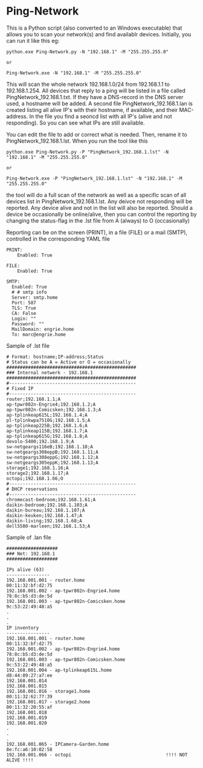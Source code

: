 # Ping-Network

This is a Python script (also converted to an Windows executable) that allows you to scan your network(s) and find availablr devices.
Initially, you can run it like this eg:
~~~
python.exe Ping-Network.py -N "192.168.1" -M "255.255.255.0"

or

Ping-Network.exe -N "192.168.1" -M "255.255.255.0"
~~~

This will scan the whole network 192.168.1.0/24 from 192.168.1.1 to 192.168.1.254. All devices that reply to a ping will be listed in a file called PingNetwork_192.168.1.txt.
If they have a DNS-record in the DNS server used, a hostname will be added.
A second file PingNetwork_192.168.1.lan is created listing all alive IP's with their hostname, if available, and their MAC-address.
In the file you find a seoncd list with all IP's (alive and not responding). So you can see what IPs are still available.  

You can edit the file to add or correct what is needed. Then, rename it to PingNetwork_192.168.1.lst.
When you run the tool like this
~~~
python.exe Ping-Network.py -P "PingNetwork_192.168.1.lst" -N "192.168.1" -M "255.255.255.0"

or

Ping-Network.exe -P "PingNetwork_192.168.1.lst" -N "192.168.1" -M "255.255.255.0"
~~~

the tool will do a full scan of the network as well as a specific scan of all devices list in PingNetwork_192.168.1.lst. 
Any deivce not responding will be reported. Any device alive and not in the list will also be reported.
Should a device be occasionally be online/alive, then you can control the reporting by changing the status-flag in the .lst file from A (always) to O (occasionally)

Reporting can be on the screen (PRINT), in a file (FILE) or a mail (SMTP), controlled in the corresponding YAML file
~~~
PRINT:
    Enabled: True

FILE:
    Enabled: True

SMTP:
  Enabled: True
  # # smtp info
  Server: smtp.home
  Port: 587
  TLS: True
  CA: False
  Login: ""
  Password: ""
  MailDomain: engrie.home  
  To: marc@engrie.home
~~~

Sample of .lst file
~~~
# Format: hostname;IP-address;Status 
# Status can be A = Active or O = occasionally
################################################
### Internal netwerk - 192.168.1
################################################
#-----------------------------------------------
# Fixed IP
#-----------------------------------------------
router;192.168.1.1;A
ap-tpwr802n-Engrie4;192.168.1.2;A
ap-tpwr802n-Comicsken;192.168.1.3;A
ap-tplinkeap615L;192.168.1.4;A
pl-tplinkwpa7510G;192.168.1.5;A
ap-tplinkeap225B;192.168.1.6;A
ap-tplinkeap115B;192.168.1.7;A
ap-tplinkeap615G;192.168.1.8;A
devolo-5400;192.168.1.9;A
sw-netgeargs116eB;192.168.1.10;A
sw-netgeargs308eppB;192.168.1.11;A
sw-netgeargs308eppG;192.168.1.12;A
sw-netgeargs305eppK;192.168.1.13;A
storage1;192.168.1.16;A
storage2;192.168.1.17;A
octopi;192.168.1.66;O
#-----------------------------------------------
# DHCP reservations
#-----------------------------------------------
chromecast-bedroom;192.168.1.61;A
daikin-bedroom;192.168.1.103;A
daikin-bureau;192.168.1.107;A
daikin-keuken;192.168.1.47;A
daikin-living;192.168.1.68;A
dell5580-marleen;192.168.1.53;A
~~~

Sample of .lan file
~~~
###################
### Net: 192.168.1
###################

IPs alive (63)
----------------
192.168.001.001 - router.home                               00:11:32:bf:d2:75
192.168.001.002 - ap-tpwr802n-Engrie4.home                  78:8c:b5:d3:de:5d
192.168.001.003 - ap-tpwr802n-Comicsken.home                9c:53:22:49:48:a5
.
.
.
IP inventory
----------------
192.168.001.001 - router.home                               00:11:32:bf:d2:75
192.168.001.002 - ap-tpwr802n-Engrie4.home                  78:8c:b5:d3:de:5d
192.168.001.003 - ap-tpwr802n-Comicsken.home                9c:53:22:49:48:a5
192.168.001.004 - ap-tplinkeap615L.home                     d8:44:89:27:a7:ee
192.168.001.014
192.168.001.015
192.168.001.016 - storage1.home                             00:11:32:62:77:39
192.168.001.017 - storage2.home                             00:11:32:20:55:af
192.168.001.018
192.168.001.019
192.168.001.020
.
.
.
192.168.001.065 - IPCamera-Garden.home                      8e:fc:a6:10:02:58
192.168.001.066 - octopi                                   !!!! NOT ALIVE !!!!
~~~


